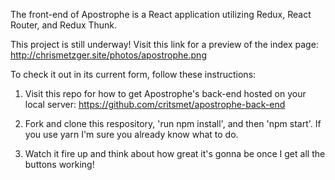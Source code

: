 The front-end of Apostrophe is a React application utilizing Redux, React Router, and Redux Thunk.

This project is still underway! Visit this link for a preview of the index page: http://chrismetzger.site/photos/apostrophe.png

To check it out in its current form, follow these instructions:

1) Visit this repo for how to get Apostrophe's back-end hosted on your local server: https://github.com/critsmet/apostrophe-back-end

2) Fork and clone this respository, 'run npm install', and then 'npm start'. If you use yarn I'm sure you already know what to do.

3) Watch it fire up and think about how great it's gonna be once I get all the buttons working!
